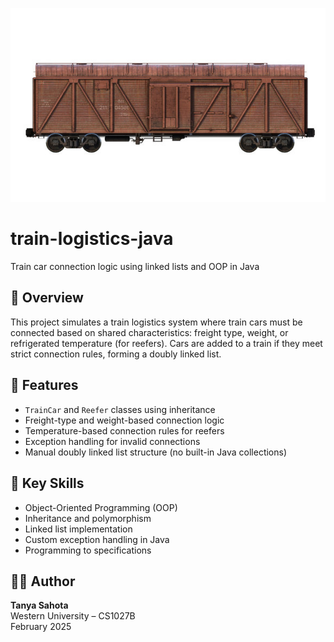 ![Train Logistics Preview](preview.jpg)
# train-logistics-java  
Train car connection logic using linked lists and OOP in Java

## 🚂 Overview
This project simulates a train logistics system where train cars must be connected based on shared characteristics: freight type, weight, or refrigerated temperature (for reefers). Cars are added to a train if they meet strict connection rules, forming a doubly linked list.

## 📌 Features
- `TrainCar` and `Reefer` classes using inheritance
- Freight-type and weight-based connection logic
- Temperature-based connection rules for reefers
- Exception handling for invalid connections
- Manual doubly linked list structure (no built-in Java collections)

## 🧠 Key Skills
- Object-Oriented Programming (OOP)
- Inheritance and polymorphism
- Linked list implementation
- Custom exception handling in Java
- Programming to specifications

## 🧑‍💻 Author
**Tanya Sahota**  
Western University – CS1027B  
February 2025

